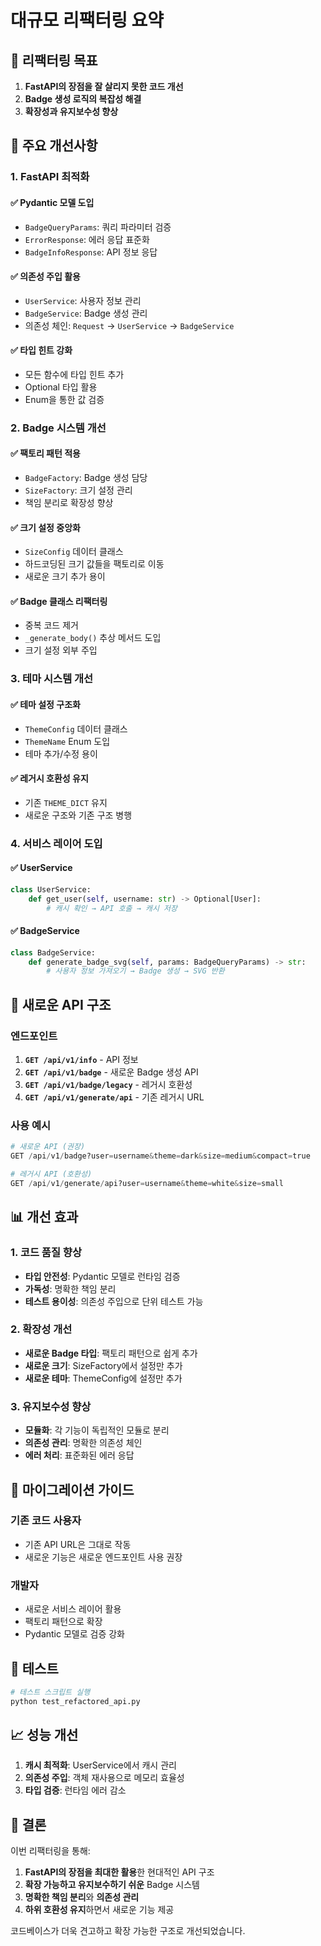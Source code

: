 # 대규모 리팩터링 요약

## 🎯 리팩터링 목표

1. **FastAPI의 장점을 잘 살리지 못한 코드 개선**
2. **Badge 생성 로직의 복잡성 해결**
3. **확장성과 유지보수성 향상**

## 🔧 주요 개선사항

### 1. FastAPI 최적화

#### ✅ Pydantic 모델 도입
- `BadgeQueryParams`: 쿼리 파라미터 검증
- `ErrorResponse`: 에러 응답 표준화
- `BadgeInfoResponse`: API 정보 응답

#### ✅ 의존성 주입 활용
- `UserService`: 사용자 정보 관리
- `BadgeService`: Badge 생성 관리
- 의존성 체인: `Request` → `UserService` → `BadgeService`

#### ✅ 타입 힌트 강화
- 모든 함수에 타입 힌트 추가
- Optional 타입 활용
- Enum을 통한 값 검증

### 2. Badge 시스템 개선

#### ✅ 팩토리 패턴 적용
- `BadgeFactory`: Badge 생성 담당
- `SizeFactory`: 크기 설정 관리
- 책임 분리로 확장성 향상

#### ✅ 크기 설정 중앙화
- `SizeConfig` 데이터 클래스
- 하드코딩된 크기 값들을 팩토리로 이동
- 새로운 크기 추가 용이

#### ✅ Badge 클래스 리팩터링
- 중복 코드 제거
- `_generate_body()` 추상 메서드 도입
- 크기 설정 외부 주입

### 3. 테마 시스템 개선

#### ✅ 테마 설정 구조화
- `ThemeConfig` 데이터 클래스
- `ThemeName` Enum 도입
- 테마 추가/수정 용이

#### ✅ 레거시 호환성 유지
- 기존 `THEME_DICT` 유지
- 새로운 구조와 기존 구조 병행

### 4. 서비스 레이어 도입

#### ✅ UserService
```python
class UserService:
    def get_user(self, username: str) -> Optional[User]:
        # 캐시 확인 → API 호출 → 캐시 저장
```

#### ✅ BadgeService
```python
class BadgeService:
    def generate_badge_svg(self, params: BadgeQueryParams) -> str:
        # 사용자 정보 가져오기 → Badge 생성 → SVG 반환
```

## 🚀 새로운 API 구조

### 엔드포인트

1. **`GET /api/v1/info`** - API 정보
2. **`GET /api/v1/badge`** - 새로운 Badge 생성 API
3. **`GET /api/v1/badge/legacy`** - 레거시 호환성
4. **`GET /api/v1/generate/api`** - 기존 레거시 URL

### 사용 예시

```python
# 새로운 API (권장)
GET /api/v1/badge?user=username&theme=dark&size=medium&compact=true

# 레거시 API (호환성)
GET /api/v1/generate/api?user=username&theme=white&size=small
```

## 📊 개선 효과

### 1. 코드 품질 향상
- **타입 안전성**: Pydantic 모델로 런타임 검증
- **가독성**: 명확한 책임 분리
- **테스트 용이성**: 의존성 주입으로 단위 테스트 가능

### 2. 확장성 개선
- **새로운 Badge 타입**: 팩토리 패턴으로 쉽게 추가
- **새로운 크기**: SizeFactory에서 설정만 추가
- **새로운 테마**: ThemeConfig에 설정만 추가

### 3. 유지보수성 향상
- **모듈화**: 각 기능이 독립적인 모듈로 분리
- **의존성 관리**: 명확한 의존성 체인
- **에러 처리**: 표준화된 에러 응답

## 🔄 마이그레이션 가이드

### 기존 코드 사용자
- 기존 API URL은 그대로 작동
- 새로운 기능은 새로운 엔드포인트 사용 권장

### 개발자
- 새로운 서비스 레이어 활용
- 팩토리 패턴으로 확장
- Pydantic 모델로 검증 강화

## 🧪 테스트

```bash
# 테스트 스크립트 실행
python test_refactored_api.py
```

## 📈 성능 개선

1. **캐시 최적화**: UserService에서 캐시 관리
2. **의존성 주입**: 객체 재사용으로 메모리 효율성
3. **타입 검증**: 런타임 에러 감소

## 🎉 결론

이번 리팩터링을 통해:

1. **FastAPI의 장점을 최대한 활용**한 현대적인 API 구조
2. **확장 가능하고 유지보수하기 쉬운** Badge 시스템
3. **명확한 책임 분리**와 **의존성 관리**
4. **하위 호환성 유지**하면서 새로운 기능 제공

코드베이스가 더욱 견고하고 확장 가능한 구조로 개선되었습니다.